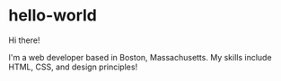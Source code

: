 # hello-world

Hi there!

I'm a web developer based in Boston, Massachusetts. My skills include HTML, CSS, and design principles!
